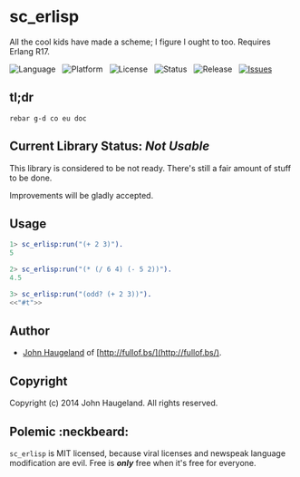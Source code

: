 sc_erlisp
=========

All the cool kids have made a scheme; I figure I ought to too.  Requires Erlang R17.

![Language](http://img.shields.io/badge/Language-Lisp_in_Erlang-000000.svg) &nbsp;
![Platform](http://img.shields.io/badge/Platform-OTP-000000.svg) &nbsp;
![License](http://img.shields.io/badge/License-MIT-000055.svg) &nbsp;
![Status](http://img.shields.io/travis/StoneCypher/sc_erlisp.svg) &nbsp;
![Release](http://img.shields.io/github/release/StoneCypher/sc_erlisp.svg) &nbsp;
[![Issues](http://img.shields.io/github/issues/StoneCypher/sc_erlisp.svg)](https://github.com/StoneCypher/sc_erlisp/issues)





tl;dr
-----

`rebar g-d co eu doc`





Current Library Status: *Not Usable*
--------------------------------

This library is considered to be not ready.  There's still a fair amount of stuff to be done.

Improvements will be gladly accepted.





Usage
-----

```erlang
1> sc_erlisp:run("(+ 2 3)").
5

2> sc_erlisp:run("(* (/ 6 4) (- 5 2))").
4.5

3> sc_erlisp:run("(odd? (+ 2 3))").
<<"#t">>
```





Author
------

* [John Haugeland](mailto:stonecypher@gmail.com) of [http://fullof.bs/](http://fullof.bs/).



Copyright
---------

Copyright (c) 2014 John Haugeland.  All rights reserved.



Polemic :neckbeard:
-------------------

`sc_erlisp` is MIT licensed, because viral licenses and newspeak language modification are evil.  Free is ***only*** free when it's free for everyone.
